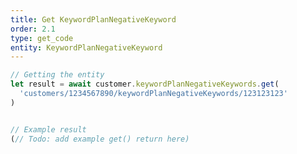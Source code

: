 ```yaml
---
title: Get KeywordPlanNegativeKeyword
order: 2.1
type: get_code
entity: KeywordPlanNegativeKeyword
---
```


```javascript
// Getting the entity
let result = await customer.keywordPlanNegativeKeywords.get(
  'customers/1234567890/keywordPlanNegativeKeywords/123123123'
)
```

```javascript

// Example result
(// Todo: add example get() return here)

```
